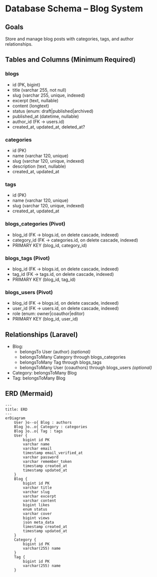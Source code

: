 # Database Schema – Blog System

## Goals
Store and manage blog posts with categories, tags, and author relationships.

## Tables and Columns (Minimum Required)
### blogs
- id (PK, bigint)
- title (varchar 255, not null)
- slug (varchar 255, unique, indexed)
- excerpt (text, nullable)
- content (longtext)
- status (enum: draft|published|archived)
- published_at (datetime, nullable)
- author_id (FK -> users.id)
- created_at, updated_at, deleted_at?

### categories
- id (PK)
- name (varchar 120, unique)
- slug (varchar 120, unique, indexed)
- description (text, nullable)
- created_at, updated_at

### tags
- id (PK)
- name (varchar 120, unique)
- slug (varchar 120, unique, indexed)
- created_at, updated_at

### blogs_categories (Pivot)
- blog_id (FK -> blogs.id, on delete cascade, indexed)
- category_id (FK -> categories.id, on delete cascade, indexed)
- PRIMARY KEY (blog_id, category_id)

### blogs_tags (Pivot)
- blog_id (FK -> blogs.id, on delete cascade, indexed)
- tag_id (FK -> tags.id, on delete cascade, indexed)
- PRIMARY KEY (blog_id, tag_id)

### blogs_users (Pivot)
- blog_id (FK -> blogs.id, on delete cascade, indexed)
- user_id (FK -> users.id, on delete cascade, indexed)
- role (enum: owner|coauthor|editor)
- PRIMARY KEY (blog_id, user_id)

## Relationships (Laravel)
- Blog:
  - belongsTo User (author) *(optional)*
  - belongsToMany Category through blogs_categories
  - belongsToMany Tag through blogs_tags
  - belongsToMany User (coauthors) through blogs_users *(optional)*
- Category: belongsToMany Blog
- Tag: belongsToMany Blog

## ERD (Mermaid)
```mermaid
---
title: ERD
---
erDiagram
    User }o--o{ Blog : authors
    Blog }o..o{ Category : categories
    Blog }o..o{ Tag : tags
    User {
        bigint id PK
        varchar name
        varchar email
        timestamp email_verified_at
        varchar password
        varchar remember_token
        timestamp created_at
        timestamp updated_at
    }
    Blog {
        bigint id PK
        varchar title
        varchar slug
        varchar excerpt
        varchar content
        bigint likes
        enum status
        varchar cover
        bigint views
        json meta_data
        timestamp created_at
        timestamp updated_at
    }
    Category {
        bigint id PK
        varchar(255) name
    }
    Tag {
        bigint id PK
        varchar(255) name
    }
```
